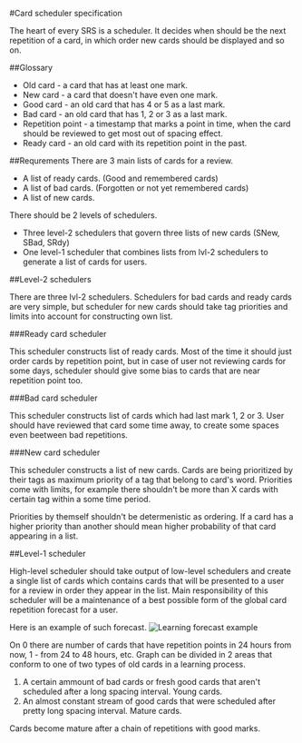 #Card scheduler specification

The heart of every SRS is a scheduler. It decides when should be the next repetition of
a card, in which order new cards should be displayed and so on.

##Glossary

* Old card - a card that has at least one mark.
* New card - a card that doesn't have even one mark.
* Good card - an old card that has 4 or 5 as a last mark.
* Bad card - an old card that has 1, 2 or 3 as a last mark.
* Repetition point - a timestamp that marks a point in time, when the card should be reviewed to get most out of
spacing effect.
* Ready card - an old card with its repetition point in the past.

##Requrements
There are 3 main lists of cards for a review.

* A list of ready cards. (Good and remembered cards)
* A list of bad cards. (Forgotten or not yet remembered cards)
* A list of new cards.

There should be 2 levels of schedulers.

* Three level-2 schedulers that govern three lists of new cards (SNew, SBad, SRdy)
* One level-1 scheduler that combines lists from lvl-2 schedulers to generate a list of cards for users.

##Level-2 schedulers

There are three lvl-2 schedulers. Schedulers for bad cards and ready cards are very simple,
but scheduler for new cards should take tag priorities and limits into account for constructing own list.

###Ready card scheduler

This scheduler constructs list of ready cards. Most of the time it should just order cards by repetition point,
but in case of user not reviewing cards for some days, scheduler should give some bias to cards that are near repetition
point too.

###Bad card scheduler

This scheduler constructs list of cards which had last mark 1, 2 or 3. User should have reviewed that card some time
away, to create some spaces even beetween bad repetitions.

###New card scheduler

This scheduler constructs a list of new cards. Cards are being prioritized by their tags as maximum priority of 
a tag that belong to card's word. Priorities come with limits, for example there shouldn't be more than
X cards with certain tag within a some time period.

Priorities by themself shouldn't be determenistic as ordering. If a card has a higher priority than another should mean
higher probability of that card appearing in a list.

##Level-1 scheduler

High-level scheduler should take output of low-level schedulers and create a single list of cards which contains
cards that will be presented to a user for a review in order they appear in the list. Main responsibility of this
scheduler will be a maintenance of a best possible form of the global card repetition forecast for a user.

Here is an example of such forecast.
![Learning forecast example](http://i.imgur.com/jKT0btP.png)

On 0 there are number of cards that have repetition points in 24 hours from now, 1 - from 24 to 48 hours, etc.
Graph can be divided in 2 areas that conform to one of two types of old cards in a learning process.

1. A certain ammount of bad cards or fresh good cards that aren't scheduled after a long spacing interval. Young cards.
2. An almost constant stream of good cards that were scheduled after pretty long spacing interval. Mature cards.

Cards become mature after a chain of repetitions with good marks.

